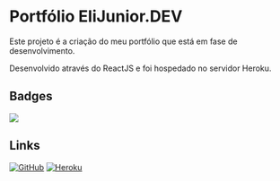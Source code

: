 # Portfólio EliJunior.DEV

Este projeto é a criação do meu portfólio que está em fase de desenvolvimento.

Desenvolvido através do ReactJS e foi hospedado no servidor Heroku.

## Badges

<img src="https://img.shields.io/badge/reactjs18.2.0-blue" />

## Links

<a href="https://github.com/elijuniordev/PortfolioReact">![GitHub](https://img.shields.io/badge/github-%23121011.svg?style=for-the-badge&logo=github&logoColor=white)</a> <a href="https://portfolio-elijuniordev.herokuapp.com/">![Heroku](https://img.shields.io/badge/heroku-%23430098.svg?style=for-the-badge&logo=heroku&logoColor=white)</a>
